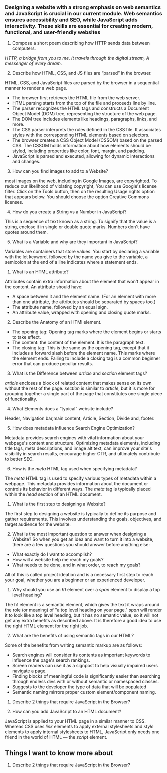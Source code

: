 
### Designing a website with a strong emphasis on web semantics and JavaScript is crucial in our current module. Web semantics ensures accessibility and SEO, while JavaScript adds interactivity. These skills are essential for creating modern, functional, and user-friendly websites

1. Compose a short poem describing how HTTP sends data between computers.

 *HTTP, a bridge from you to me. It travels through the digital stream,
A messenger of every dream.*

2. Describe how HTML, CSS, and JS files are “parsed” in the browser.

HTML, CSS, and JavaScript files are parsed by the browser in a sequential manner to render a web page.

* The browser first retrieves the HTML file from the web server.
* HTML parsing starts from the top of the file and proceeds line by line.
* The parser recognizes the HTML tags and constructs a Document Object Model (DOM) tree, representing the structure of the web page.
* The DOM tree includes elements like headings, paragraphs, links, and more.
* The CSS parser interprets the rules defined in the CSS file. It associates styles with the corresponding HTML elements based on selectors.
* The browser creates a CSS Object Model (CSSOM) based on the parsed CSS. The CSSOM holds information about how elements should be styled, including properties like color, font, margin, and padding.
* JavaScript is parsed and executed, allowing for dynamic interactions and changes.

3. How can you find images to add to a Website?

most images on the web, including in Google Images, are copyrighted. To reduce our likelihood of violating copyright, You can use Google's license filter. Click on the Tools button, then on the resulting Usage rights option that appears below. You should choose the option Creative Commons licenses.

4. How do you create a String vs a Number in JavaScript?

This is a sequence of text known as a string. To signify that the value is a string, enclose it in single or double quote marks. Numbers don't have quotes around them.

5. What is a Variable and why are they important in JavaScript?

Variables are containers that store values. You start by declaring a variable with the let keyword, followed by the name you give to the variable, a semicolon at the end of a line indicates where a statement ends.

1. What is an HTML attribute?

Attributes contain extra information about the element that won't appear in the content.
An attribute should have:

* A space between it and the element name. (For an element with more than one attribute, the attributes should be separated by spaces too.)
* The attribute name, followed by an equal sign.
* An attribute value, wrapped with opening and closing quote marks.

2. Describe the Anatomy of an HTMl element.

* The opening tag: Opening tag marks where the element begins or starts to take effect.
* The content: the content of the element. It is the paragraph text.
* The closing tag: This is the same as the opening tag, except that it includes a forward slash before the element name. This marks where the element ends. Failing to include a closing tag is a common beginner error that can produce peculiar results.

3. What is the Difference between *article* and *section* element tags?

*article* encloses a block of related content that makes sense on its own without the rest of the page.
*section* is similar to *article*, but it is more for grouping together a single part of the page that constitutes one single piece of functionality.

4. What Elements does a “typical” website include?

Header, Navigation bar,main content, Article, Section, Divide and, footer.

5. How does metadata influence Search Engine Optimization?

 Metadata provides search engines with vital information about your webpage's content and structure. Optimizing metadata elements, including title tags, meta descriptions, and image alt text, can improve your site's visibility in search results, encourage higher CTR, and ultimately contribute to better SEO.

 6. How is the *meta* HTML tag used when specifying metadata?

 The *meta* HTML tag is used to specify various types of metadata within a webpage. This metadata provides information about the document or controls its behavior in different ways. The *meta* tag is typically placed within the *head* section of an HTML document.

1. What is the first step to designing a Website?

The first step to designing a website is typically to define its purpose and gather requirements. This involves understanding the goals, objectives, and target audience for the website.

2. What is the most important question to answer when designing a Website?
So when you get an idea and want to turn it into a website, there are a few questions you should answer before anything else:

* What exactly do I want to accomplish?
* How will a website help me reach my goals?
* What needs to be done, and in what order, to reach my goals?

All of this is called project ideation and is a necessary first step to reach your goal, whether you are a beginner or an experienced developer.

1. Why should you use an *h1* element over a *span* element to display a top level heading?

The h1 element is a semantic element, which gives the text it wraps around the role (or meaning) of "a top level heading on your page." *span* will render it to look like a top level heading, but it has no semantic value, so it will not get any extra benefits as described above. It is therefore a good idea to use the right HTML element for the right job.

2. What are the benefits of using semantic tags in our HTML?

Some of the benefits from writing semantic markup are as follows:

* Search engines will consider its contents as important keywords to influence the page's search rankings.
* Screen readers can use it as a signpost to help visually impaired users navigate a page.
* Finding blocks of meaningful code is significantly easier than searching through endless divs with or without semantic or namespaced classes.
* Suggests to the developer the type of data that will be populated
* Semantic naming mirrors proper custom element/component naming.

1. Describe 2 things that require JavaScript in the Browser?

2. How can you add JavaScript to an HTML document?

JavaScript is applied to your HTML page in a similar manner to CSS. Whereas CSS uses *link* elements to apply external stylesheets and *style* elements to apply internal stylesheets to HTML, JavaScript only needs one friend in the world of HTML — the *script* element.

## Things I want to know more about

1. Describe 2 things that require JavaScript in the Browser?
